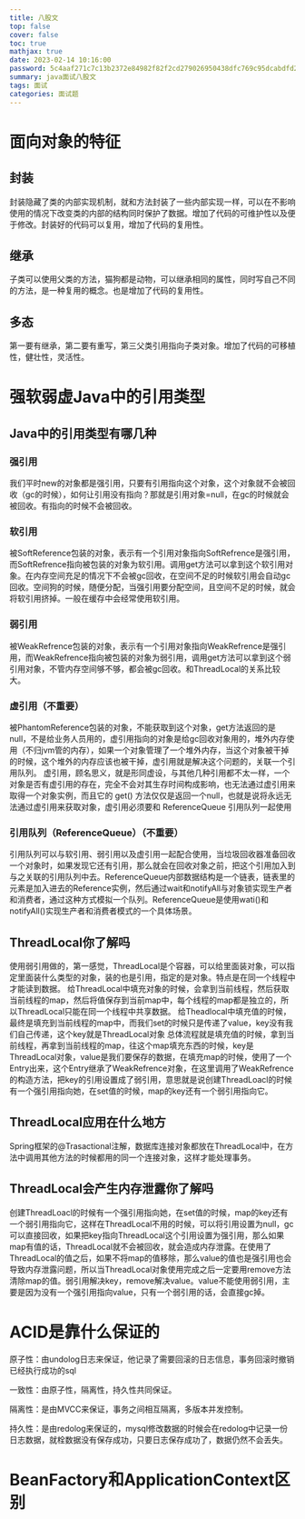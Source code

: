 ```yaml
---
title: 八股文
top: false
cover: false
toc: true
mathjax: true
date: 2023-02-14 10:16:00
password: 5c4aaf271c7c13b2372e84982f82f2cd279026950438dfc769c95dcabdfd2a87
summary: java面试八股文
tags: 面试
categories: 面试题
---
```


# 面向对象的特征
## 封装

封装隐藏了类的内部实现机制，就和方法封装了一些内部实现一样，可以在不影响使用的情况下改变类的内部的结构同时保护了数据。增加了代码的可维护性以及便于修改。封装好的代码可以复用，增加了代码的复用性。

## 继承

子类可以使用父类的方法，猫狗都是动物，可以继承相同的属性，同时写自己不同的方法，是一种复用的概念。也是增加了代码的复用性。

## 多态

第一要有继承，第二要有重写，第三父类引用指向子类对象。增加了代码的可移植性，健壮性，灵活性。

# 强软弱虚Java中的引用类型
## Java中的引用类型有哪几种

### 强引用
我们平时new的对象都是强引用，只要有引用指向这个对象，这个对象就不会被回收（gc的时候），如何让引用没有指向？那就是引用对象=null，在gc的时候就会被回收。有指向的时候不会被回收。

### 软引用
被SoftReference包装的对象，表示有一个引用对象指向SoftRefrence是强引用，而SoftRefrence指向被包装的对象为软引用。调用get方法可以拿到这个软引用对象。在内存空间充足的情况下不会被gc回收，在空间不足的时候软引用会自动gc回收。空间狗的时候，随便分配，当强引用要分配空间，且空间不足的时候，就会将软引用挤掉。一般在缓存中会经常使用软引用。

### 弱引用
被WeakRefrence包装的对象，表示有一个引用对象指向WeakRefrence是强引用，而WeakRefrence指向被包装的对象为弱引用，调用get方法可以拿到这个弱引用对象，不管内存空间够不够，都会被gc回收。和ThreadLocal的关系比较大。

### 虚引用（不重要）
被PhantomReference包装的对象，不能获取到这个对象，get方法返回的是null，不是给业务人员用的，虚引用指向的对象是给gc回收对象用的，堆外内存使用（不归jvm管的内存），如果一个对象管理了一个堆外内存，当这个对象被干掉的时候，这个堆外的内存应该也被干掉，虚引用就是解决这个问题的，关联一个引用队列。
虚引用，顾名思义，就是形同虚设，与其他几种引用都不太一样，一个对象是否有虚引用的存在，完全不会对其生存时间构成影响，也无法通过虚引用来取得一个对象实例，而且它的 get() 方法仅仅是返回一个null，也就是说将永远无法通过虚引用来获取对象，虚引用必须要和 ReferenceQueue 引用队列一起使用

### 引用队列（ReferenceQueue）（不重要）
引用队列可以与软引用、弱引用以及虚引用一起配合使用，当垃圾回收器准备回收一个对象时，如果发现它还有引用，那么就会在回收对象之前，把这个引用加入到与之关联的引用队列中去。ReferenceQueue内部数据结构是一个链表，链表里的元素是加入进去的Reference实例，然后通过wait和notifyAll与对象锁实现生产者和消费者，通过这种方式模拟一个队列。ReferenceQueue是使用wati()和notifyAll()实现生产者和消费者模式的一个具体场景。

## ThreadLocal你了解吗
使用弱引用做的，第一感觉，ThreadLocal是个容器，可以给里面装对象，可以指定里面装什么类型的对象，装的也是引用，指定的是对象。特点是在同一个线程中才能读到数据。
给ThreadLocal中填充对象的时候，会拿到当前线程，然后获取当前线程的map，然后将值保存到当前map中，每个线程的map都是独立的，所以ThreadLocal只能在同一个线程中共享数据。
给Theadlocal中填充值的时候，最终是填充到当前线程的map中，而我们set的时候只是传递了value，key没有我们自己传递，这个key就是ThreadLocal对象
总体流程就是填充值的时候，拿到当前线程，再拿到当前线程的map，往这个map填充东西的时候，key是ThreadLocal对象，value是我们要保存的数据，在填充map的时候，使用了一个Entry出来，这个Entry继承了WeakRefrence对象，在这里调用了WeakRefrence的构造方法，把key的引用设置成了弱引用，意思就是说创建ThreadLoacl的时候有一个强引用指向她，在set值的时候，map的key还有一个弱引用指向它。

## ThreadLocal应用在什么地方
Spring框架的@Trasactional注解，数据库连接对象都放在ThreadLocal中，在方法中调用其他方法的时候都用的同一个连接对象，这样才能处理事务。

## ThreadLocal会产生内存泄露你了解吗
创建ThreadLoacl的时候有一个强引用指向她，在set值的时候，map的key还有一个弱引用指向它，这样在ThreadLocal不用的时候，可以将引用设置为null，gc可以直接回收，如果把key指向ThreadLocal这个引用设置为强引用，那么如果map有值的话，ThreadLocal就不会被回收，就会造成内存泄露。在使用了ThreadLocal的值之后，如果不将map的值移除，那么value的值也是强引用也会导致内存泄露问题，所以当ThreadLocal对象使用完成之后一定要用remove方法清除map的值。弱引用解决key，remove解决value。value不能使用弱引用，主要是因为没有一个强引用指向value，只有一个弱引用的话，会直接gc掉。

# ACID是靠什么保证的
原子性：由undolog日志来保证，他记录了需要回滚的日志信息，事务回滚时撤销已经执行成功的sql

一致性：由原子性，隔离性，持久性共同保证。

隔离性：是由MVCC来保证，事务之间相互隔离，多版本并发控制。

持久性：是由redolog来保证的，mysql修改数据的时候会在redolog中记录一份日志数据，就栓数据没有保存成功，只要日志保存成功了，数据仍然不会丢失。

# BeanFactory和ApplicationContext区别


